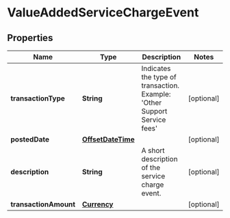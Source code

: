 # ValueAddedServiceChargeEvent

## Properties
Name | Type | Description | Notes
------------ | ------------- | ------------- | -------------
**transactionType** | **String** | Indicates the type of transaction.  Example: &#x27;Other Support Service fees&#x27; |  [optional]
**postedDate** | [**OffsetDateTime**](OffsetDateTime.md) |  |  [optional]
**description** | **String** | A short description of the service charge event. |  [optional]
**transactionAmount** | [**Currency**](Currency.md) |  |  [optional]
